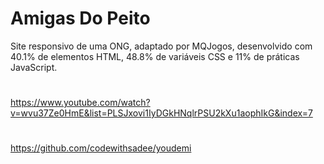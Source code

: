 # Amigas Do Peito
Site responsivo de uma ONG, adaptado por MQJogos,
desenvolvido com 40.1% de elementos HTML, 48.8% de variáveis CSS e 
11% de práticas JavaScript.
#
https://www.youtube.com/watch?v=wvu37Ze0HmE&list=PLSJxovi1IyDGkHNqlrPSU2kXu1aophIkG&index=7
#
#
https://github.com/codewithsadee/youdemi
#
#

